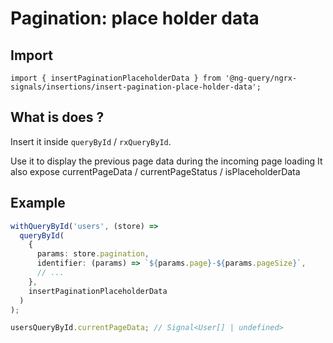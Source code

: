 # Pagination: place holder data

## Import

`import { insertPaginationPlaceholderData } from '@ng-query/ngrx-signals/insertions/insert-pagination-place-holder-data';`

## What is does ?

Insert it inside `queryById` / `rxQueryById`.

Use it to display the previous page data during the incoming page loading
It also expose currentPageData / currentPageStatus / isPlaceholderData

## Example

```ts
withQueryById('users', (store) =>
  queryById(
    {
      params: store.pagination,
      identifier: (params) => `${params.page}-${params.pageSize}`,
      // ...
    },
    insertPaginationPlaceholderData
  )
);

usersQueryById.currentPageData; // Signal<User[] | undefined>
```
